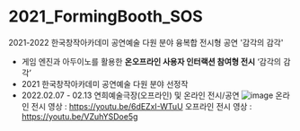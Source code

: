 # 2021_FormingBooth_SOS
2021-2022 한국창작아카데미 공연예술 다원 분야 융복합 전시형 공연 '감각의 감각'

- 게임 엔진과 아두이노를 활용한 **온오프라인 사용자 인터랙션 참여형 전시** ‘감각의 감각’
- 2021 한국창작아카데미 공연예술 다원 분야 선정작
- 2022.02.07 - 02.13 연희예술극장(오프라인) 및 온라인 전시/공연
 ![image](https://github.com/Sosohy/2021_FormingBooth_SOS/assets/34918049/1619b4c3-1e9a-4f1d-b6bd-a8ad1f55598d)
온라인 전시 영상 : https://youtu.be/6dEZxI-WTuU
오프라인 전시 영상 : https://youtu.be/VZuhYSDoe5g
